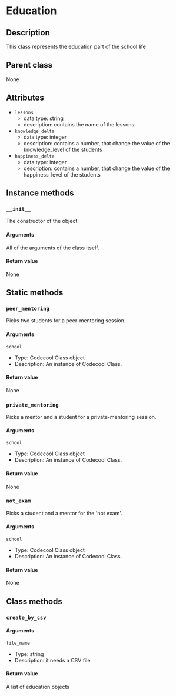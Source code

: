# Education

## Description
This class represents the education part of the school life

## Parent class
None

## Attributes

* ```lessons```
  * data type: string
  * description: contains the name of the lessons
* ```knowledge_delta```
  * data type: integer
  * description: contains a number, that change the value of the knowledge_level of the students
* ```happiness_delta```
  * data type: integer
  * description: contains a number, that change the value of the happiness_level of the students

## Instance methods

### ```__init__```
The constructor of the object.


#### Arguments

All of the arguments of the class itself.

#### Return value
None
## Static methods

### ```peer_mentoring```
Picks two students for a peer-mentoring session.

#### Arguments

```school ```
  * Type: Codecool Class object
  * Description: An instance of Codecool Class.

#### Return value
None

### ```private_mentoring```
Picks a mentor and a student for a private-mentoring session.

#### Arguments

```school ```
  * Type: Codecool Class object
  * Description: An instance of Codecool Class.

#### Return value
None

### ```not_exam```
Picks a student and a mentor for the 'not exam'.

#### Arguments

```school ```
  * Type: Codecool Class object
  * Description: An instance of Codecool Class.

#### Return value
None

## Class methods

### ```create_by_csv ```

#### Arguments
```file_name ```
  * Type: string
  * Description: it needs a CSV file

#### Return value
A list of education objects

